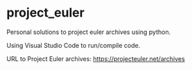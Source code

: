 # project_euler

Personal solutions to project euler archives using python.

Using Visual Studio Code to run/compile code.

URL to Project Euler archives: https://projecteuler.net/archives
